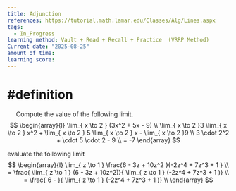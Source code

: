 ```yaml
---
title: Adjunction
references: https://tutorial.math.lamar.edu/Classes/Alg/Lines.aspx
tags:
  - In_Progress
learning method: Vault + Read + Recall + Practice  (VRRP Method)
Current date: "2025-08-25"
amount of time: 
learning score:
---
```


# #definition 
 
 
 Compute the value of the following limit.   
$$
\begin{array}{l} 
\lim_{  x \to  2 }   (3x^2  +  5x -  9)     \\
\lim_{  x \to  2 }3    \lim_{  x \to  2 } x^2 +  \lim_{  x \to  2 } 5 \lim_{  x \to  2 }  x     - \lim_{  x \to  2 }9  \\
3  \cdot  2^2  +   \cdot  5 \cdot 2 -    9   \\
  =  -7
\end{array}
$$

evaluate the  following limit 
$$
\begin{array}{l} 
\lim_{  z \to 1 }     \frac{6  -  3z + 10z^2 }{-2z^4   + 7z^3  + 1 }   \\
 =   \frac{ \lim_{  z \to 1 } (6  -  3z + 10z^2)}{ \lim_{  z \to 1 }  (-2z^4   + 7z^3  + 1 )}  \\
 =  \frac{ 6  -    }{ \lim_{  z \to 1 }  (-2z^4   + 7z^3  + 1 )}  \\  
\end{array}
$$
